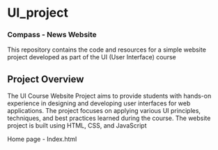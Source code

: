 # UI_project
### Compass - News Website

This repository contains the code and resources for a simple website project developed as part of the UI (User Interface) course

## Project Overview
The UI Course Website Project aims to provide students with hands-on experience in designing and developing user interfaces for web applications. The project focuses on applying various UI principles, techniques, and best practices learned during the course.
The website project is built using HTML, CSS, and JavaScript

Home page - Index.html


